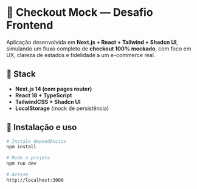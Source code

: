# 🛒 Checkout Mock — Desafio Frontend

Aplicação desenvolvida em **Next.js + React + Tailwind + Shadcn UI**, simulando um fluxo completo de **checkout 100% mockado**, com foco em UX, clareza de estados e fidelidade a um e-commerce real.

## 🚀 Stack

- **Next.js 14 (com pages router)**
- **React 18 + TypeScript**
- **TailwindCSS + Shadcn UI**
- **LocalStorage** (mock de persistência)

## 🧰 Instalação e uso

```bash
# Instale dependências
npm install

# Rode o projeto
npm run dev

# Acesse
http://localhost:3000
```
